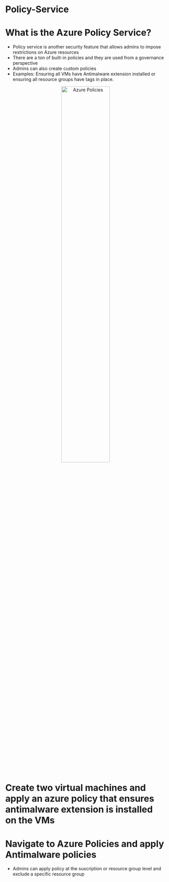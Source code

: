 # Policy-Service

# What is the Azure Policy Service?
- Policy service is another security feature that allows admins to impose restrictions on Azure resources
- There are a ton of built-in policies and they are used from a governance perspective
- Admins can also create custom policies
- Examples: Ensuring all VMs have Antimalware extension installed or ensuring all resource groups have tags in place.

<p align="center">
  
<img src="https://user-images.githubusercontent.com/104326475/175575028-8e26cacd-74f1-478b-b91c-450aadd351a5.png" height="55%" width="55%" alt="Azure Policies"/>

<p/>

# Create two virtual machines and apply an azure policy that ensures antimalware extension is installed on the VMs 


# Navigate to Azure Policies and apply Antimalware policies
- Admins can apply policy at the suscription or resource group level and exclude a specific resource group
